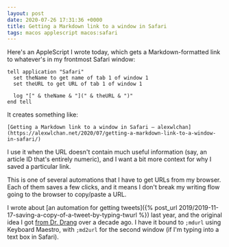 ```yaml
---
layout: post
date: 2020-07-26 17:31:36 +0000
title: Getting a Markdown link to a window in Safari
tags: macos applescript macos:safari
---
```


Here's an AppleScript I wrote today, which gets a Markdown-formatted link to whatever's in my frontmost Safari window:

```shell
tell application "Safari"
  set theName to get name of tab 1 of window 1
  set theURL to get URL of tab 1 of window 1

  log "[" & theName & "](" & theURL & ")"
end tell
```

It creates something like:

```
[Getting a Markdown link to a window in Safari – alexwlchan](https://alexwlchan.net/2020/07/getting-a-markdown-link-to-a-window-in-safari/)
```

I use it when the URL doesn't contain much useful information (say, an article ID that's entirely numeric), and I want a bit more context for why I saved a particular link.

This is one of several automations that I have to get URLs from my browser.
Each of them saves a few clicks, and it means I don't break my writing flow going to the browser to copy/paste a URL.

I wrote about [an automation for getting tweets]({% post_url 2019/2019-11-17-saving-a-copy-of-a-tweet-by-typing-twurl %}) last year, and the original idea I got [from Dr. Drang](https://leancrew.com/all-this/2009/07/safari-tab-urls-via-textexpander/) over a decade ago.
I have it bound to `;mdurl` using Keyboard Maestro, with `;md2url` for the second window (if I'm typing into a text box in Safari).
